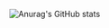 <!--### Hi there 👋-->
![Anurag's GitHub stats](https://github-readme-stats.vercel.app/api?username=Nebalus&theme=tokyonight&show_icons=true)

<!--
**Nebalus/Nebalus** is a ✨ _special_ ✨ repository because its `README.md` (this file) appears on your GitHub profile.

Here are some ideas to get you started:

- 🔭 I’m currently working on ...
- 🌱 I’m currently learning ...
- 👯 I’m looking to collaborate on ...
- 🤔 I’m looking for help with ...
- 💬 Ask me about ...
- 📫 How to reach me: ...
- 😄 Pronouns: ...
- ⚡ Fun fact: ...
-->
